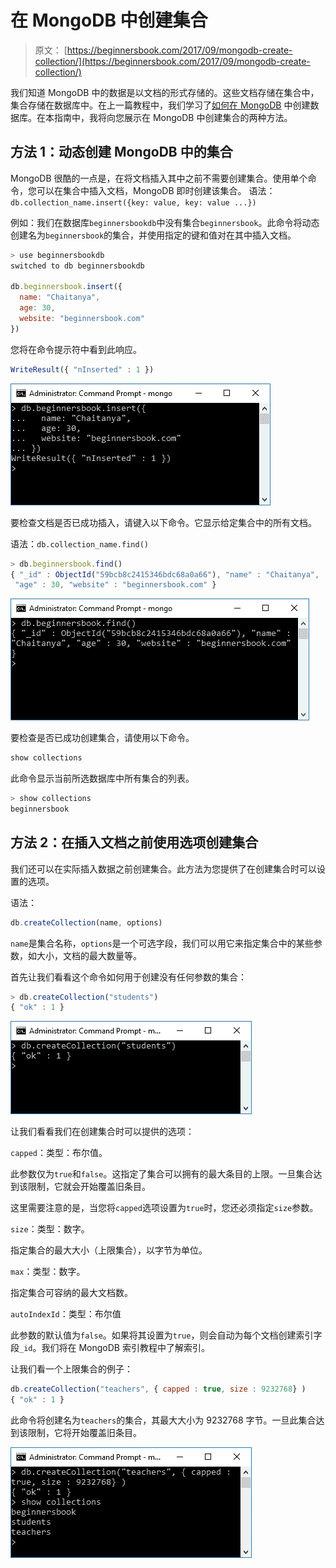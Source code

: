 # 在 MongoDB 中创建集合

> 原文： [https://beginnersbook.com/2017/09/mongodb-create-collection/](https://beginnersbook.com/2017/09/mongodb-create-collection/)

我们知道 MongoDB 中的数据是以文档的形式存储的。这些文档存储在集合中，集合存储在数据库中。在上一篇教程中，我们学习了[如何在 MongoDB](https://beginnersbook.com/2017/09/mongodb-create-database/) 中创建数据库。在本指南中，我将向您展示在 MongoDB 中创建集合的两种方法。

## 方法 1：动态创建 MongoDB 中的集合

MongoDB 很酷的一点是，在将文档插入其中之前不需要创建集合。使用单个命令，您可以在集合中插入文档，MongoDB 即时创建该集合。
语法：`db.collection_name.insert({key: value, key: value ...})`

例如：我们在数据库`beginnersbookdb`中没有集合`beginnersbook`。此命令将动态创建名为`beginnersbook`的集合，并使用指定的键和值对在其中插入文档。

```js
> use beginnersbookdb
switched to db beginnersbookdb

db.beginnersbook.insert({
  name: "Chaitanya",
  age: 30,
  website: "beginnersbook.com"
})
```

您将在命令提示符中看到此响应。

```js
WriteResult({ "nInserted" : 1 })
```

![Creating collection on the fly MongoDB](img/4af1b49d42ba5be9f275db69de7368f0.jpg)

要检查文档是否已成功插入，请键入以下命令。它显示给定集合中的所有文档。

语法：`db.collection_name.find()`

```js
> db.beginnersbook.find()
{ "_id" : ObjectId("59bcb8c2415346bdc68a0a66"), "name" : "Chaitanya",
 "age" : 30, "website" : "beginnersbook.com" }
```

![verifying that collection is created successfully](img/5f6f93f1b24241ef9444c2762b29b7a3.jpg)

要检查是否已成功创建集合，请使用以下命令。

```js
show collections
```

此命令显示当前所选数据库中所有集合的列表。

```js
> show collections
beginnersbook
```

## 方法 2：在插入文档之前使用选项创建集合

我们还可以在实际插入数据之前创建集合。此方法为您提供了在创建集合时可以设置的选项。

语法：

```js
db.createCollection(name, options)
```

`name`是集合名称，`options`是一个可选字段，我们可以用它来指定集合中的某些参数，如大小，文档的最大数量等。

首先让我们看看这个命令如何用于创建没有任何参数的集合：

```js
> db.createCollection("students")
{ "ok" : 1 }
```

![Collection without options](img/e241f5e4015d0c33e5e3df72f8851796.jpg)

让我们看看我们在创建集合时可以提供的选项：

`capped`：类型：布尔值。

此参数仅为`true`和`false`。这指定了集合可以拥有的最大条目的上限。一旦集合达到该限制，它就会开始覆盖旧条目。

这里需要注意的是，当您将`capped`选项设置为`true`时，您还必须指定`size`参数。

`size`：类型：数字。

指定集合的​​最大大小（上限集合），以字节为单位。

`max`：类型：数字。

指定集合可容纳的最大文档数。

`autoIndexId`：类型：布尔值

此参数的默认值为`false`。如果将其设置为`true`，则会自动为每个文档创建索引字段`_id`。我们将在 MongoDB 索引教程中了解索引。

让我们看一个上限集合的例子：

```js
db.createCollection("teachers", { capped : true, size : 9232768} )
{ "ok" : 1 }

```

此命令将创建名为`teachers`的集合，其最大大小为 9232768 字节。一旦此集合达到该限制，它将开始覆盖旧条目。

![Creating capped collection in MongoDB](img/66d9227f4239464042ea28e41271666a.jpg)